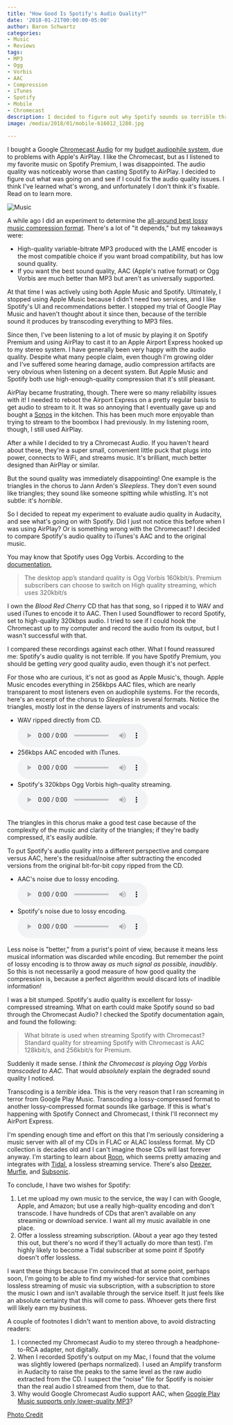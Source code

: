```yaml
---
title: "How Good Is Spotify's Audio Quality?"
date: '2018-01-21T00:00:00-05:00'
author: Baron Schwartz
categories:
- Music
- Reviews
tags:
- MP3
- Ogg
- Vorbis
- AAC
- Compression
- iTunes
- Spotify
- Mobile
- Chromecast
description: I decided to figure out why Spotify sounds so terrible through a Chromecast Audio, and I was surprised at what I found.
image: /media/2018/01/mobile-616012_1280.jpg

---
```


I bought a Google [Chromecast
Audio](https://store.google.com/product/chromecast_audio) for my [budget
audiophile system](/blog/my-stereo-system/), due to problems with Apple's
AirPlay. I like the Chromecast, but as I listened to my favorite music on
Spotify Premium, I was disappointed. The audio quality was noticeably worse than
casting Spotify to AirPlay. I decided to figure out what was going on and see if
I could fix the audio quality issues. I think I've learned what's wrong, and
unfortunately I don't think it's fixable. Read on to learn more.

![Music](/media/2018/01/mobile-616012_1280.jpg)

<!--more-->

A while ago I did an experiment to determine the [all-around best lossy music
compression format](/blog/2016/02/21/best-itunes-mp3-format/). There's a lot of
"it depends," but my takeaways were:

- High-quality variable-bitrate MP3 produced with the LAME encoder is the most
  compatible choice if you want broad compatibility, but has low sound quality.
- If you want the best sound quality, AAC (Apple's native format) or Ogg Vorbis
  are much better than MP3 but aren't as universally supported.

At that time I was actively using both Apple Music and Spotify. Ultimately, I
stopped using Apple Music because I didn't need two services, and I like
Spotify's UI and recommendations better. I stopped my trial of Google Play Music
and haven't thought about it since then, because of the terrible sound it
produces by transcoding everything to MP3 files.

Since then, I've been listening to a lot of music by playing it on Spotify
Premium and using AirPlay to cast it to an Apple Airport Express hooked up to my
stereo system. I have generally been very happy with the audio quality. Despite
what many people claim, even though I'm growing older and I've suffered some
hearing damage, audio compression artifacts are very obvious when listening on a
decent system. But Apple Music and Spotify both use high-enough-quality
compression that it's still pleasant.

AirPlay became frustrating, though. There were so many reliability issues with
it! I needed to reboot the Airport Express on a pretty regular basis to get
audio to stream to it. It was so annoying that I eventually gave up and bought a
[Sonos](https://www.amazon.com/Sonos-Play-Compact-Wireless-Streaming/dp/B00EWCUK1Q/?tag=xaprb-20)
in the kitchen. This has been much more enjoyable than trying to stream to the
boombox I had previously. In my listening room, though, I still used AirPlay.

After a while I decided to try a Chromecast Audio. If you haven't heard about
these, they're a super small, convenient little puck that plugs into power,
connects to WiFi, and streams music. It's brilliant, much better designed than
AirPlay or similar.

But the sound quality was immediately disappointing! One example is the
triangles in the chorus to Jann Arden's *Sleepless*. They don't even sound like
triangles; they sound like someone spitting while whistling. It's not subtle:
it's *horrible*.

So I decided to repeat my experiment to evaluate audio quality in Audacity, and
see what's going on with Spotify. Did I just not notice this before when I was
using AirPlay? Or is something wrong with the Chromecast? I decided to compare
Spotify's audio quality to iTunes's AAC and to the original music.

You may know that Spotify uses Ogg Vorbis. According to the [documentation](https://support.spotify.com/us/article/high-quality-streaming/),

> The desktop app’s standard quality is Ogg Vorbis 160kbit/s.  Premium subscribers can choose to switch on High quality streaming, which uses 320kbit/s

I own the *Blood Red Cherry* CD that has that song, so I ripped it to WAV and
used iTunes to encode it to AAC. Then I used Soundflower to record Spotify, set
to high-quality 320kbps audio.  I tried to see if I could hook the Chromecast up
to my computer and record the audio from its output, but I wasn't successful
with that.

I compared these recordings against each other. What I found reassured me:
Spotify's audio quality is not terrible. If you have Spotify Premium, you should
be getting *very* good quality audio, even though it's not perfect.

For those who are curious, it's not as good as Apple Music's, though. Apple
Music encodes everything in 256kbps AAC files, which are nearly transparent to
most listeners even on audiophile systems. For the records, here's an excerpt of
the chorus to *Sleepless* in several formats. Notice the triangles, mostly lost
in the dense layers of instruments and vocals:

- WAV ripped directly from CD.<br>
    <audio controls>
    <source src="/media/2018/01/sleepless-wav.wav" type="audio/mpeg">
	 Your browser does not support the audio element.
	 </audio>
- 256kbps AAC encoded with iTunes.<br>
    <audio controls>
    <source src="/media/2018/01/sleepless-aac.wav" type="audio/mpeg">
	 Your browser does not support the audio element.
	 </audio>
- Spotify's 320kbps Ogg Vorbis high-quality streaming.<br>
    <audio controls>
    <source src="/media/2018/01/sleepless-spotify.wav" type="audio/mpeg">
	 Your browser does not support the audio element.
	 </audio>

The triangles in this chorus make a good test case because of the complexity of
the music and clarity of the triangles; if they're badly compressed, it's easily
audible.

To put Spotify's audio quality into a different perspective and compare versus
AAC, here's the residual/noise after subtracting the encoded versions from the
original bit-for-bit copy ripped from the CD.

- AAC's noise due to lossy encoding.<br>
    <audio controls>
    <source src="/media/2018/01/sleepless-aac-noise.wav" type="audio/mpeg">
	 Your browser does not support the audio element.
	 </audio>
- Spotify's noise due to lossy encoding.<br>
    <audio controls>
    <source src="/media/2018/01/sleepless-spotify-noise.wav" type="audio/mpeg">
	 Your browser does not support the audio element.
	 </audio>

Less noise is "better," from a purist's point of view, because it means less
musical information was discarded while encoding. But remember the point of
lossy encoding is to throw away *as much signal as possible, inaudibly*. So this
is not necessarily a good measure of how good quality the compression is,
because a perfect algorithm would discard lots of inadible information!

I was a bit stumped. Spotify's audio quality is excellent for lossy-compressed
streaming. What on earth could make Spotify sound so bad through
the Chromecast Audio? I checked the Spotify documentation again, and found the
following:

> What bitrate is used when streaming Spotify with Chromecast?
> Standard quality for streaming Spotify with Chromecast is AAC 128kbit/s, and 256kbit/s for Premium.

Suddenly it made sense. *I think the Chromecast is playing Ogg Vorbis transcoded to
AAC.* That would *absolutely* explain the degraded sound quality I noticed.

Transcoding is a *terrible* idea. This is the very reason that I ran screaming
in terror from Google Play Music. Transcoding a lossy-compressed format to
another lossy-compressed format sounds like garbage. If this is what's happening
with Spotify Connect and Chromecast, I think I'll reconnect my AirPort Express.

I'm spending enough time and effort on this that I'm seriously considering a
music server with all of my CDs in FLAC or ALAC lossless format. My CD
collection is decades old and I can't imagine those CDs will last forever
anyway. I'm starting to learn about [Roon](https://roonlabs.com), which seems
pretty amazing and integrates with [Tidal](http://tidal.com/us), a lossless
streaming service. There's also [Deezer](https://www.deezer.com/us/features),
[Murfie](https://www.murfie.com/), and
[Subsonic](http://www.subsonic.org/pages/index.jsp).

To conclude, I have two wishes for Spotify:

1. Let me upload my own music to the service, the way I can with Google, Apple,
	and Amazon; but use a really high-quality encoding and don't transcode. I
	have hundreds of CDs that aren't available on any streaming or download
	service. I want all my music available in one place.
2. Offer a lossless streaming subscription. (About a year ago they tested this
	out, but there's no word if they'll actually do more than test). I'm highly
	likely to become a Tidal subscriber at some point if Spotify doesn't offer
	lossless.

I want these things because I'm convinced that at some point, perhaps soon, I'm
going to be able to find my wished-for service that combines lossless streaming
of music via subscription, with a subscription to store the music I own and
isn't available through the service itself. It just feels like an absolute
certainty that this will come to pass. Whoever gets there first will likely earn
my business.

A couple of footnotes I didn't want to mention above, to avoid distracting
readers:

1. I connected my Chromecast Audio to my stereo through a headphone-to-RCA
	adapter, not digitally.
2. When I recorded Spotify's output on my Mac, I found that the volume was
	slightly lowered (perhaps normalized). I used an Amplify transform in
	Audacity to raise the peaks to the same level as the raw audio extracted from
	the CD. I suspect the "noise" file for Spotify is noisier than the real audio
	I streamed from them, due to that.
3. Why would Google Chromecast Audio support AAC, when [Google Play Music
	supports only lower-quality MP3](https://support.google.com/googleplay/answer/1100462)?

[Photo Credit](https://pixabay.com/en/mobile-phone-iphone-music-616012/)
